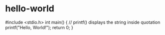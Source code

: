 # hello-world

#include <stdio.h>
int main() {
   // printf() displays the string inside quotation
   printf("Hello, World!");
   return 0;
}

